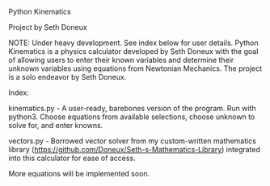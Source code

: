 Python Kinematics

Project by Seth Doneux

NOTE: Under heavy development. See index below for user details.
Python Kinematics is a physics calculator developed by Seth Doneux with the goal of allowing users to enter their known variables and determine their unknown variables using equations from Newtonian Mechanics.
The project is a solo endeavor by Seth Doneux.

Index:

kinematics.py - A user-ready, barebones version of the program. Run with python3. Choose equations from available selections, choose unknown to solve for, and enter knowns.

vectors.py - Borrowed vector solver from my custom-written mathematics library (https://github.com/Doneux/Seth-s-Mathematics-Library) integrated into this calculator for ease of access.

More equations will be implemented soon.
